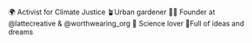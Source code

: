 🌍 Activist for Climate Justice
🪴Urban gardener
👨‍💻 Founder at @lattecreative & @worthwearing_org
🔭 Science lover
🤯Full of ideas and dreams
